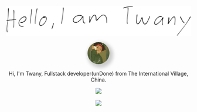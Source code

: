 [![github-profile](https://raw.githubusercontent.com/Twany/picGoStore/master/helloi-am-twany.svg)](https://www.calligrapher.ai/)

<!-- # 👋 Hey there -->

<!-- - 🎸 Play guitar to relax after work
- ⚽️ Good at ball games, especially soccer
- 🚴 Enjoy cycling, here is [my cycling trip](https://mayandev.top/cycling/) from ShangHai to WuHan
- ✍️ Write [blogs](https://mayandev.top) sometimes
- 🎨  Learning to paint with iPad recently -->


<!-- <img align="right" src="https://github-readme-stats.vercel.app/api?username=Twany&show_icons=true&icon_color=5094F0&text_color=718096&bg_color=ffffff&hide_title=false" /> -->


<!-- [Weibo](http://weibo.com/pc175) • [Twitter](https://twitter.com/jaywcjlove) • [E-Mail](mailto:wowohoo@qq.com) • [Sponsor](https://wangchujiang.com/sponsor.html) -->

<div align="center">
  <a href="https://twany.github.io/">
      <img width="60" style="border-radius: 100px;box-shadow:5px 5px 10px 5px #ccc;" height="60" src="https://raw.githubusercontent.com/Twany/picGoStore/master/67efa54dfa9d782e991ea50c4ac31a42_1.jpg" />
  </a>
  <br>
  <p>
<!--     <a href="http://weibo.com/pc175">
      <img width="18" height="18" src="https://raw.githubusercontent.com/jaywcjlove/jaywcjlove/master/imgs/weibo.svg?sanitize=true" />
    </a>
    <a href="https://twitter.com/jaywcjlove">
      <img width="18" height="18" src="https://raw.githubusercontent.com/jaywcjlove/jaywcjlove/master/imgs/twitter.svg?sanitize=true" />
    </a>
    <a href="mailto:wowohoo@qq.com">
      <img width="18" height="18" src="https://raw.githubusercontent.com/jaywcjlove/jaywcjlove/master/imgs/mail.svg?sanitize=true" />
    </a> -->
  </p>
  <p>Hi, I'm Twany, Fullstack developer(unDone) from The International Village, China.</p>
  <p>
    <a _href="https://wangchujiang.com/">
      <img src="https://github-readme-stats.vercel.app/api?username=Twany&show_icons=true&icon_color=805AD5&text_color=718096&bg_color=ffffff&hide_title=true&hide_border=true&hide=contribs,issues" />
    </a>
  </p>
  
  <p>
    <a href="https://wangchujiang.com/">
      <img src="https://github-profile-trophy.vercel.app/?username=Twany&theme=flat&title=Stars,Followers,Commit,MultiLanguage&margin-w=5&row=1&column=4" />
    </a>
  </p>
  
  <br>
  <br>
</div>


